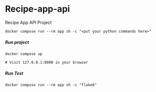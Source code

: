 # Recipe-app-api
Recipe App API Project


```shell
docker compose run --rm app sh -c "<put your python commands here>"

```
##### Run project
```shell
docker compose up

# Visit 127.0.0.1:8000 in your browser

```


##### Run Test
```shell
docker compose run --rm app sh -c "flake8"

```